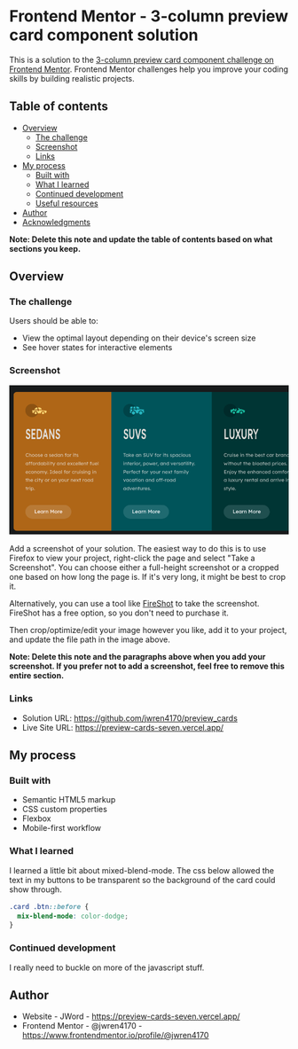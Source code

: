 # Frontend Mentor - 3-column preview card component solution

This is a solution to the [3-column preview card component challenge on Frontend Mentor](https://www.frontendmentor.io/challenges/3column-preview-card-component-pH92eAR2-). Frontend Mentor challenges help you improve your coding skills by building realistic projects.

## Table of contents

- [Overview](#overview)
  - [The challenge](#the-challenge)
  - [Screenshot](#screenshot)
  - [Links](#links)
- [My process](#my-process)
  - [Built with](#built-with)
  - [What I learned](#what-i-learned)
  - [Continued development](#continued-development)
  - [Useful resources](#useful-resources)
- [Author](#author)
- [Acknowledgments](#acknowledgments)

**Note: Delete this note and update the table of contents based on what sections you keep.**

## Overview

### The challenge

Users should be able to:

- View the optimal layout depending on their device's screen size
- See hover states for interactive elements

### Screenshot

![Screenshot](./screenshot.png)

Add a screenshot of your solution. The easiest way to do this is to use Firefox to view your project, right-click the page and select "Take a Screenshot". You can choose either a full-height screenshot or a cropped one based on how long the page is. If it's very long, it might be best to crop it.

Alternatively, you can use a tool like [FireShot](https://getfireshot.com/) to take the screenshot. FireShot has a free option, so you don't need to purchase it.

Then crop/optimize/edit your image however you like, add it to your project, and update the file path in the image above.

**Note: Delete this note and the paragraphs above when you add your screenshot. If you prefer not to add a screenshot, feel free to remove this entire section.**

### Links

- Solution URL: https://github.com/jwren4170/preview_cards
- Live Site URL: https://preview-cards-seven.vercel.app/

## My process

### Built with

- Semantic HTML5 markup
- CSS custom properties
- Flexbox
- Mobile-first workflow

### What I learned

I learned a little bit about mixed-blend-mode. The css below allowed the text in my buttons
to be transparent so the background of the card could show through.

```css
.card .btn::before {
  mix-blend-mode: color-dodge;
}
```

### Continued development

I really need to buckle on more of the javascript stuff.

## Author

- Website - JWord - https://preview-cards-seven.vercel.app/
- Frontend Mentor - @jwren4170 - https://www.frontendmentor.io/profile/@jwren4170
